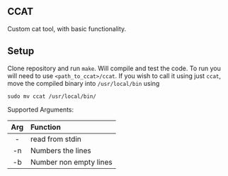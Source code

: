 ## CCAT

Custom cat tool, with basic functionality.

## Setup

Clone repository and run `make`. Will compile and test the code. 
To run you will need to use `<path_to_ccat>/ccat`. If you wish to call it using just `ccat`, move the compiled binary into `/usr/local/bin` using 
```
sudo mv ccat /usr/local/bin/
```

Supported Arguments:

| Arg | Function |
|:---:|:-------- |
| - | read from stdin |
| -n | Numbers the lines |
| -b | Number non empty lines |